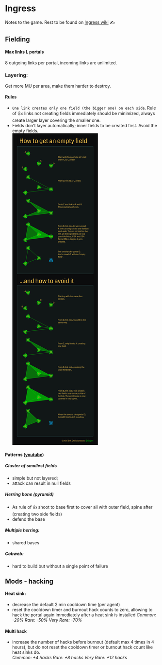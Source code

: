 # Ingress
Notes to the game. Rest to be found on [Ingress wiki](https://ingress.fandom.com/wiki/Ingress_Prime) ✍️

## Fielding
#### Max links L portals
8 outgoing links per portal, incoming links are unlimited.
### Layering:
Get more MU per area, make them harder to destroy.
#### Rules
* ```One link creates only one field (the bigger one) on each side```. Rule of 👍: links not creating fields 
immediately should be minimized, always create larger layer covering the smaller one.
* Fields don't layer automatically; inner fields to be created first. Avoid the empty fields.  
![](wiki/null_fields.png)
#### Patterns ([youtube](https://www.youtube.com/watch?v=FkHtelZxgtg))
##### Cluster of smallest fields 
* simple but not layered; 
* attack can result in null fields
##### Herring bone (pyramid)
* As rule of :+1: shoot to base first to cover all with outer field, spine after (creating two side fields)
* defend the base
##### Multiple herring:
* shared bases

##### Cobweb:
* hard to build but without a single point of failure

## Mods - hacking
#### Heat sink:
* decrease the default 2 min cooldown time (per agent)
* reset the cooldown timer and burnout hack counts to zero, allowing to hack the portal again immediately after a heat sink is installed
*Common: -20% Rare: -50% Very Rare: -70%*

#### Multi hack
* increase the number of hacks before burnout (default max 4 times in 4 hours), but do not reset the cooldown timer or 
burnout hack count like heat sinks do.  
*Common: +4 hacks Rare: +8 hacks Very Rare: +12 hacks*



